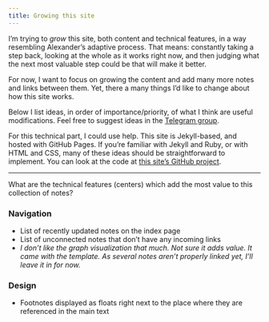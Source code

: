 ```yaml
---
title: Growing this site
---
```


I’m trying to *grow* this site, both content and technical features, in a way resembling Alexander’s adaptive process. That means: constantly taking a step back, looking at the whole as it works right now, and then judging what the next most valuable step could be that will make it better.

For now, I want to focus on growing the content and add many more notes and links between them. Yet, there a many things I’d like to change about how this site works.

Below I list ideas, in order of importance/priority, of what I think are useful modifications. Feel free to suggest ideas in the [Telegram group](https://t.me/nature_of_order_chat).

For this technical part, I could use help. This site is Jekyll-based, and hosted with GitHub Pages. If you’re familiar with Jekyll and Ruby, or with HTML and CSS, many of these ideas should be straightforward to implement. You can look at the code at [this site’s GitHub project](https://github.com/stefanlesser/nature-of-order).

---

What are the technical features (centers) which add the most value to this collection of notes?

### Navigation
* List of recently updated notes on the index page
* List of unconnected notes that don’t have any incoming links
* *I don’t like the graph visualization that much. Not sure it adds value. It came with the template. As several notes aren’t properly linked yet, I’ll leave it in for now.*

### Design
* Footnotes displayed as floats right next to the place where they are referenced in the main text